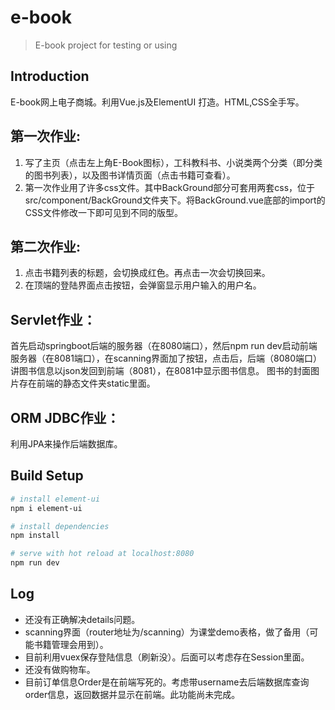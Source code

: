 # e-book

> E-book project for testing or using

## Introduction
   E-book网上电子商城。利用Vue.js及ElementUI 打造。HTML,CSS全手写。
 ## 第一次作业: 
 1. 写了主页（点击左上角E-Book图标），工科教科书、小说类两个分类（即分类的图书列表），以及图书详情页面（点击书籍可查看）。
 2. 第一次作业用了许多css文件。其中BackGround部分可套用两套css，位于src/component/BackGround文件夹下。将BackGround.vue底部的import的CSS文件修改一下即可见到不同的版型。
## 第二次作业:
1. 点击书籍列表的标题，会切换成红色。再点击一次会切换回来。
2. 在顶端的登陆界面点击按钮，会弹窗显示用户输入的用户名。
## Servlet作业：
首先启动springboot后端的服务器（在8080端口），然后npm run dev启动前端服务器（在8081端口），在scanning界面加了按钮，点击后，后端（8080端口）讲图书信息以json发回到前端（8081），在8081中显示图书信息。
图书的封面图片存在前端的静态文件夹static里面。
## ORM JDBC作业：
利用JPA来操作后端数据库。

## Build Setup

``` bash
# install element-ui
npm i element-ui

# install dependencies
npm install

# serve with hot reload at localhost:8080
npm run dev

```

## Log
* 还没有正确解决details问题。
* scanning界面（router地址为/scanning）为课堂demo表格，做了备用（可能书籍管理会用到）。
* 目前利用vuex保存登陆信息（刷新没）。后面可以考虑存在Session里面。
* 还没有做购物车。
* 目前订单信息Order是在前端写死的。考虑带username去后端数据库查询order信息，返回数据并显示在前端。此功能尚未完成。